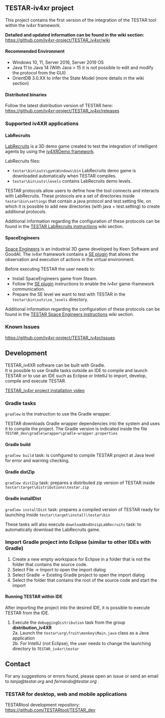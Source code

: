 ## TESTAR-iv4xr project

This project contains the first version of the integration of the TESTAR tool within the iv4xr framework.

**Detailed and updated information can be found in the wiki section:**  
https://github.com/iv4xr-project/TESTAR_iv4xr/wiki

#### Recommended Environment

- Windows 10, 11, Server 2016, Server 2019 OS
- Java 11 to Java 14 (With Java > 15 it is not possible to edit and modify the protocol from the GUI)
- OrientDB 3.0.XX to infer the State Model (more details in the wiki section)

#### Distributed binaries

Follow the latest distribution version of TESTAR here:  
https://github.com/iv4xr-project/TESTAR_iv4xr/releases

### Supported iv4XR applications

#### LabRecruits

[LabRecruits](https://github.com/iv4xr-project/labrecruits) is a 3D demo game created to test the integration of intelligent agents by using the [iv4XRDemo framework](https://github.com/iv4xr-project/iv4xrDemo).  

LabRecruits files:  
- ``testar\bin\suts\gym\Windows\bin`` LabRecruits demo game is downloaded automatically when TESTAR compiles.  
- ``testar\bin\suts\levels`` contains LabRecruits demo levels.  

TESTAR protocols allow users to define how the tool connects and interacts with LabRecruits. 
These protocols are a set of directories inside ``testar\bin\settings`` that contain a java protocol and test.setting file, 
on which it is possible to add new directories (with java + test.setting) to create additional protocols.

Additional information regarding the configuration of these protocols can be found in the 
[TESTAR LabRecruits instructions](https://github.com/iv4xr-project/TESTAR_iv4xr/wiki/LabRecruits-instructions) wiki section.

#### SpaceEngineers

[Space Engineers](https://www.spaceengineersgame.com/) is an industrial 3D game developed by Keen Software and GoodAI. The iv4xr framework contains a [SE plugin](https://github.com/iv4xr-project/iv4xr-se-plugin) that allows the observation and execution of actions in the virtual environment.  

Before executing TESTAR the user needs to:
- Install SpaceEngineers game from Steam.
- Follow the [SE plugin](https://github.com/iv4xr-project/iv4xr-se-plugin) instructions to enable the iv4xr game-framework communication.
- Prepare the SE level we want to test with TESTAR in the ``testar\bin\suts\se_levels`` directory. 

Additional information regarding the configuration of these protocols can be found in the 
[TESTAR Space Engineers instructions](https://github.com/iv4xr-project/TESTAR_iv4xr/wiki/Space-Engineers-instructions) wiki section.

### Known Issues

https://github.com/iv4xr-project/TESTAR_iv4xr/issues

## Development

TESTAR_iv4XR software can be built with Gradle.  
It is possible to use Gradle tasks outside an IDE to compile and launch TESTAR or to use an IDE such as Eclipse or IntelliJ to import, develop, compile and execute TESTAR.

[TESTAR_iv4xr project installation video](https://www.youtube.com/watch?v=WxMFVnh5Uso)

### Gradle tasks

`gradlew` is the instruction to use the Gradle wrapper. 

TESTAR downloads Gradle wrapper dependencies into the system and uses it to compile the project. The Gradle version is indicated inside the file `TESTAR_dev\gradle\wrapper\gradle-wrapper.properties`

#### Gradle build
`gradlew build` task: is configured to compile TESTAR project at Java level for error and warning checking.

#### Gradle distZip
`gradlew distZip` task: prepares a distributed zip version of TESTAR inside ``testar\target\distributions\testar.zip``

#### Gradle installDist
`gradlew installDist` task: prepares a compiled version of TESTAR ready for launching inside ``testar\target\install\testar\bin``

These tasks will also execute `downloadAndUnzipLabRecruits` task: to automatically download the LabRecruits game.

### Import Gradle project into Eclipse (similar to other IDEs with Gradle)

1. Create a new empty workspace for Eclipse in a folder that is not the folder that contains the source
code.  
2. Select File -> Import to open the import dialog
3. Select Gradle -> Existing Gradle project to open the import dialog 
4. Select the folder that contains the root of the source code and start the import

#### Running TESTAR within IDE

After importing the project into the desired IDE, it is possible to execute TESTAR from the IDE.
1. Execute the `debuggingDistribution` task from the group **distribution_iv4XR**  
2a. Launch the `testar\org\fruit\monkey\Main.java` class as a Java application  
2b. For IntelliJ (not Eclipse), the user needs to change the launching directory to `TESTAR_iv4xr\testar`  

## Contact

For any suggestions or errors found, please open an issue or send an email to _tanja@testar.org_ and _fernando@testar.org_ .

### TESTAR for desktop, web and mobile applications

TESTARtool development repository: https://github.com/TESTARtool/TESTAR_dev
